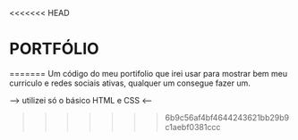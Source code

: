 <<<<<<< HEAD
# PORTFÓLIO
=======
Um código do meu portifolio que irei usar para mostrar bem meu curriculo e redes sociais ativas, qualquer um consegue fazer um.

--> utilizei só o básico HTML e CSS <--
>>>>>>> 6b9c56af4bf4644243621bb29b9c1aebf0381ccc
